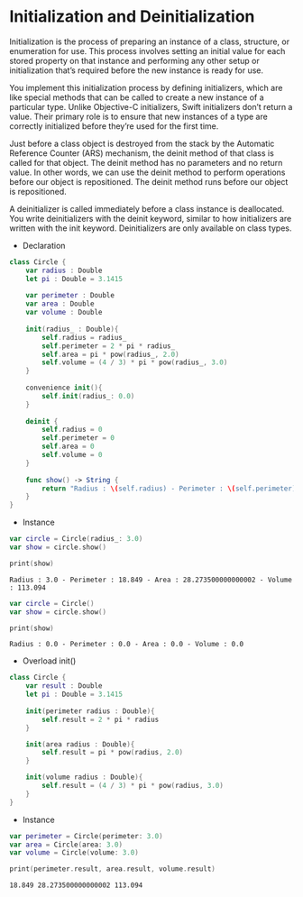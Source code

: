 # Initialization and Deinitialization
Initialization is the process of preparing an instance of a class, structure, or enumeration for use. 
This process involves setting an initial value for each stored property on that instance and performing any other setup or 
initialization that’s required before the new instance is ready for use.

You implement this initialization process by defining initializers, which are like special methods that can be called to 
create a new instance of a particular type. Unlike Objective-C initializers, Swift initializers don’t return a value. 
Their primary role is to ensure that new instances of a type are correctly initialized before they’re used for the first time.

Just before a class object is destroyed from the stack by the Automatic Reference Counter (ARS) mechanism, 
the deinit method of that class is called for that object. The deinit method has no parameters and no return value. 
In other words, we can use the deinit method to perform operations before our object is repositioned. 
The deinit method runs before our object is repositioned.

A deinitializer is called immediately before a class instance is deallocated. You write deinitializers with the deinit keyword, 
similar to how initializers are written with the init keyword. Deinitializers are only available on class types.

- Declaration
```swift
class Circle {
    var radius : Double
    let pi : Double = 3.1415
    
    var perimeter : Double
    var area : Double
    var volume : Double
    
    init(radius_ : Double){
        self.radius = radius_
        self.perimeter = 2 * pi * radius_
        self.area = pi * pow(radius_, 2.0)
        self.volume = (4 / 3) * pi * pow(radius_, 3.0)
    }
    
    convenience init(){
        self.init(radius_: 0.0)
    }
    
    deinit {
        self.radius = 0
        self.perimeter = 0
        self.area = 0
        self.volume = 0
    }
    
    func show() -> String {
        return "Radius : \(self.radius) - Perimeter : \(self.perimeter) - Area : \(self.area) - Volume : \(self.volume)"
    }
}
```

- Instance
```swift
var circle = Circle(radius_: 3.0)
var show = circle.show()

print(show)
```
```
Radius : 3.0 - Perimeter : 18.849 - Area : 28.273500000000002 - Volume : 113.094
```
```swift
var circle = Circle()
var show = circle.show()

print(show)
```
```
Radius : 0.0 - Perimeter : 0.0 - Area : 0.0 - Volume : 0.0
```

- Overload init()
```swift
class Circle {
    var result : Double
    let pi : Double = 3.1415
    
    init(perimeter radius : Double){
        self.result = 2 * pi * radius
    }

    init(area radius : Double){
        self.result = pi * pow(radius, 2.0)
    }

    init(volume radius : Double){
        self.result = (4 / 3) * pi * pow(radius, 3.0)
    }
}
```
- Instance
```swift
var perimeter = Circle(perimeter: 3.0)
var area = Circle(area: 3.0)
var volume = Circle(volume: 3.0)

print(perimeter.result, area.result, volume.result)
```
```
18.849 28.273500000000002 113.094
```
